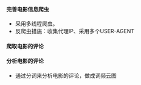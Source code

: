 #### 完善电影信息爬虫
- 采用多线程爬虫。
- 反爬虫措施：收集代理IP、采用多个USER-AGENT

#### 爬取电影的评论


#### 分析电影的评论 	
-  通过分词来分析电影的评论，做成词频云图
